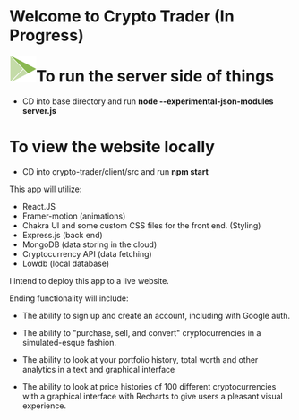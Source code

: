 # Welcome to Crypto Trader (In Progress)

<a href="url"><img src="./client/src/logocrypto.png" align="left" height="48" width="48" ></a>

# To run the server side of things
- CD into base directory and run <b> node --experimental-json-modules server.js </b>
# To view the website locally
- CD into crypto-trader/client/src and run <b> npm start </b>

This app will utilize:

-   React.JS
-   Framer-motion (animations)
-   Chakra UI and some custom CSS files for the front end. (Styling)
-   Express.js (back end)
-   MongoDB (data storing in the cloud)
-   Cryptocurrency API (data fetching)
-   Lowdb (local database)

I intend to deploy this app to a live website.

Ending functionality will include:

-   The ability to sign up and create an account, including with Google auth.

-   The ability to "purchase, sell, and convert" cryptocurrencies in a simulated-esque fashion.

-   The ability to look at your portfolio history, total worth and other analytics in a text and graphical interface

-   The ability to look at price histories of 100 different cryptocurrencies with a graphical interface with Recharts to give users a pleasant visual experience.
